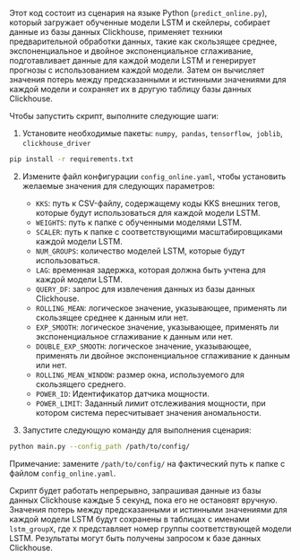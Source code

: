

Этот код состоит из сценария на языке Python (`predict_online.py`), который загружает обученные модели LSTM и скейлеры, собирает данные из базы данных Clickhouse, применяет техники предварительной обработки данных, такие как скользящее среднее, экспоненциальное и двойное экспоненциальное сглаживание, подготавливает данные для каждой модели LSTM и генерирует прогнозы с использованием каждой модели. Затем он вычисляет значения потерь между предсказанными и истинными значениями для каждой модели и сохраняет их в другую таблицу базы данных Clickhouse.

Чтобы запустить скрипт, выполните следующие шаги:

1. Установите необходимые пакеты: `numpy`,` pandas`, `tensorflow`,` joblib`, `clickhouse_driver`
``` bash
pip install -r requirements.txt
```

2. Измените файл конфигурации `config_online.yaml`, чтобы установить желаемые значения для следующих параметров:
     - `KKS`: путь к CSV-файлу, содержащему коды KKS внешних тегов, которые будут использоваться для каждой модели LSTM.
     - `WEIGHTS`: путь к папке с обученными моделями LSTM.
     - `SCALER`: путь к папке с соответствующими масштабировщиками каждой модели LSTM.
     - `NUM_GROUPS`: количество моделей LSTM, которые будут использоваться.
     - `LAG`: временная задержка, которая должна быть учтена для каждой модели LSTM.
     - `QUERY_DF`: запрос для извлечения данных из базы данных Clickhouse.
     - `ROLLING_MEAN`: логическое значение, указывающее, применять ли скользящее среднее к данным или нет.
     - `EXP_SMOOTH`: логическое значение, указывающее, применять ли экспоненциальное сглаживание к данным или нет.
     - `DOUBLE_EXP_SMOOTH`: логическое значение, указывающее, применять ли двойное экспоненциальное сглаживание к данным или нет.
     - `ROLLING_MEAN_WINDOW`: размер окна, используемого для скользящего среднего.
     - `POWER_ID`: Идентификатор датчика мощности.
     - `POWER_LIMIT`: Заданный лимит отслеживания мощности, при котором система пересчитывает значения аномальности.

3. Запустите следующую команду для выполнения сценария:

``` bash
python main.py --config_path /path/to/config/
```

Примечание: замените `/path/to/config/` на фактический путь к папке с файлом `config_online.yaml`.

Скрипт будет работать непрерывно, запрашивая данные из базы данных Clickhouse каждые 5 секунд, пока его не остановят вручную. Значения потерь между предсказанными и истинными значениями для каждой модели LSTM будут сохранены в таблицах с именами `lstm_groupX`, где `X` представляет номер группы соответствующей модели LSTM. Результаты могут быть получены запросом к базе данных Clickhouse.